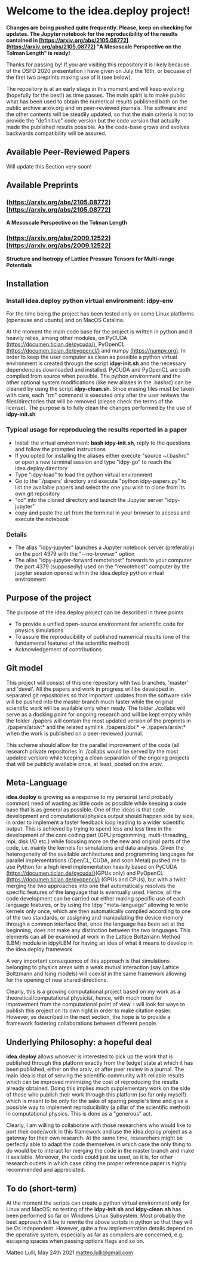 # Welcome to the **idea.deploy** project!

**Changes are being pushed quite frequently. Please, keep on checking for updates. The Jupyter notebook for the reproducibility of the results contained in [https://arxiv.org/abs/2105.08772](https://arxiv.org/abs/2105.08772) "A Mesoscale Perspective on the Tolman Length" is ready!**

Thanks for passing by! If you are visiting this repository it is likely because of the DSFD 2020 presentation I have given on July the 16th, or becuase of the first two preprints making use of it (see below).

The repository is at an early stage in this moment and will keep evolving (hopefully for the best!) as time passes. The main spirit is to make public what has been used to obtain the numerical results published both on the public archive arxiv.org and on peer-reviewed journals. The software and the other contents will be steadily updated, so that the main criteria is not to provide the "definitive" code version but the code version that actually made the published results possible. As the code-base grows and evolves backwards compatibility will be assured.

## Available Peer-Reviewed Papers
Will update this Section very soon!

## Available Preprints
### (https://arxiv.org/abs/2105.08772)[https://arxiv.org/abs/2105.08772]
**A Mesoscale Perspective on the Tolman Length**

### (https://arxiv.org/abs/2009.12522)[https://arxiv.org/abs/2009.12522]
**Structure and Isotropy of Lattice Pressure Tensors for Multi-range Potentials**

## Installation
### Install idea.deploy python virtual environment: idpy-env
For the time being the project has been tested only on some Linux platforms (opensuse and ubuntu) and on MacOS Catalina.

At the moment the main code base for the project is written in python and it heavily relies, among other modules, on PyCUDA [(https://documen.tician.de/pycuda/)](https://documen.tician.de/pycuda/), PyOpenCL [(https://documen.tician.de/pyopencl/)](https://documen.tician.de/pyopencl/) and numpy [(https://numpy.org)](https://numpy.org). In order to keep the user computer as clean as possible a python virtual environment is created through the script **idpy-init.sh** and the necessary dependencies downloaded and installed. PyCUDA and PyOpenCL are both compiled from source when possible. The python environment and the other optional system modifications (like new aliases in the .bashrc) can be cleaned by using the script **idpy-clean.sh**. Since erasing files must be taken with care, each "rm" command is executed only after the user reviews the files/directories that will be removed (please check the terms of the license). The purpose is to fully clean the changes performed by the use of **idpy-init.sh**

### Typical usage for reproducing the results reported in a paper
- Install the virtual environment: **bash idpy-init.sh**, reply to the questions and follow the prompted instructions
- If you opted for installing the aliases either execute "source ~/.bashrc" or open a new terminal session and type "idpy-go" to reach the idea.deploy directory
- Type "idpy-load" to load the python virtual environment
- Go to the './papers' directory and execute "python idpy-papers.py" to list the available papers and select the one you wish to clone from its own git repository
- "cd" into the cloned directory and launch the Jupyter server "idpy-jupyter"
- copy and paste the url from the terminal in your browser to access and execute the notebook

### Details
- The alias "idpy-jupyter" launches a Jupyter notebook server (preferably) on the port 4379 with the "--no-browser" option
- The alias "idpy-jupyter-forward remotehost" forwards to your computer the port 4379 (supposedly) used on the "remotehost" computer by the jupyter session opened within the idea.deploy python virtual environment

## Purpose of the project
The purpose of the idea.deploy project can be described in three points
- To provide a unified open-source environment for scientific code for physics simulations
- To assure the reproducibility of published numerical results (one of the fundamental features of the scientific method)
- Acknowledgement of contributions

## Git model
This project will consist of this one repository with two branches, 'master' and
'devel'. All the papers and work in progress will be developed in separated git repositories so that important updates from the software side will be pushed into the master branch much faster while the original scientific work will be available only when ready. The folder ./collabs will serve as a docking point for ongoing research and will be kept empty while the folder ./papers will contain the most updated version of the preprints in ./papers/arxiv:* and the related symlink ./papers/doi:* -> ./papers/arxiv:* when the work is published on a peer-reviewed journal.

This scheme should allow for the parallel improvement of the code (all research private repositories in ./collabs would be served by the most updated version) while keeping a clean separation of the ongoing projects that will be publicly available once, at least, posted on the arxiv.

## Meta-Language
**idea.deploy** is growing as a response to my personal (and probably common) need of wasting as little code as possible while keeping a code base that is as general as possible. One of the ideas is that code development and computational/physics output should happen side by side, in order to implement a faster feedback loop leading to a wider scientific output. This is achieved by trying to spend less and less time in the development of the core coding part (GPU programming, multi-threading, mpi, disk I/O etc.) while focusing more on the new and original parts of the code, i.e. mainly the kernels for simulations and data analysis. Given the heterogeneity of the available architectures and programming languages for parallel implementations (OpenCL, CUDA, and soon Metal) pushed me to use Python for a high level implementation heavily based on PyCUDA [(https://documen.tician.de/pycuda/)](https://documen.tician.de/pycuda/)(GPUs only) and PyOpenCL [(https://documen.tician.de/pyopencl/)](https://documen.tician.de/pyopencl/) (GPUs and CPUs), but with a twist: merging the two approaches into one that automatically resolves the specific features of the language that is eventually used. Hence, all the code development can be carried out either making specific use of each language features, or by using the Idpy "meta-language" allowing to write kernels only once, which are then automatically compiled according to one of the two standards, or assigning and manipulating the device memory through a common interface that, once the language has been set at the beginning, does not make any distinction between the two languages. This elements can all be examined at work in the Lattice Boltzmann Method (LBM) module in idpy/LBM for having an idea of what it means to develop in the idea.deploy framework.

A very important consequence of this approach is that simulations belonging to physics areas with a weak mutual interaction (say Lattice Boltzmann and Ising models) will coexist in the same framework allowing for the opening of new shared directions.

Clearly, this is a growing computational project based on my work as a theoretical/computational physicist, hence, with much room for improvement from the computational point of view. I will look for ways to publish this project on its own right in order to make citation easier. However, as described in the next section, the hope is to provide a framework fostering collaborations between different people.

## Underlying Philosophy: a hopeful deal
**idea.deploy** allows whoever is interested to pick up the work that is published through this platform exactly from the (edge) state at which it has been published, either on the arxiv, or after peer review in a journal. The main idea is that of serving the scientific community with reliable results which can be improved minimizing the cost of reproducing the results already obtained. Doing this implies much supplementary work on the side of those who publish their work through this platform (so far only myself) which is meant to be only for the sake of sparing people's time and give a possible way to implement reproducibility (a pillar of the scientific method) in computational physics. This is done as a "generous" act.

Clearly, I am willing to collaborate with those researchers who would like to port their code/work in this framework and use the idea.deploy project as a gateway for their own research. At the same time, researchers might be perfectly able to adapt the code themselves in which case the only thing to do would be to interact for merging the code in the master branch and make it available. Moreover, the code could just be used, as it is, for other research outlets in which case citing the proper reference paper is highly recommended and appreciated.

## To do (short-term)
At the moment the scripts can create a python virtual environment only for Linux and MacOS: no testing of the **idpy-init.sh** and **idpy-clean.sh** has been performed so far on Windows Linux Subsystem. Most probably the best approach will be to rewrite the above scripts in python so that they will be Os independent. However, quite a few implementation details depend on the operative system, especially as far as compilers are concerned, e.g. escaping spaces when passing options flags and so on.

Matteo Lulli, May 24th 2021
matteo.lulli@gmail.com
